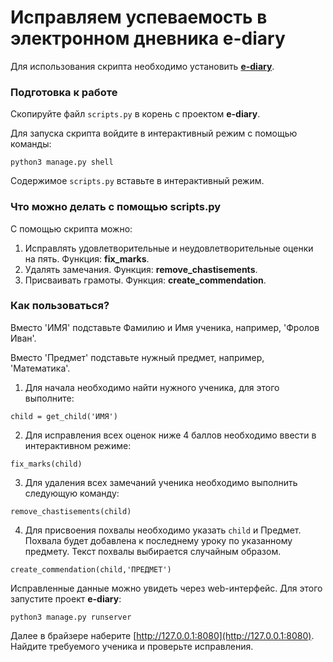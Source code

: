 # Исправляем успеваемость в электронном дневника e-diary

Для использования скрипта необходимо установить [**e-diary**](https://github.com/devmanorg/e-diary).

### Подготовка к работе
Cкопируйте файл `scripts.py` в корень с проектом **e-diary**.

Для запуска скрипта войдите в интерактивный режим с помощью команды:
```shell
python3 manage.py shell
```

Содержимое `scripts.py` вставьте в интерактивный режим.

### Что можно делать с помощью scripts.py
С помощью скрипта можно:
1. Исправлять удовлетворительные и неудовлетворительные оценки на пять. Функция: **fix_marks**.
2. Удалять замечания. Функция: **remove_chastisements**.
3. Присваивать грамоты. Функция: **create_commendation**.

### Как пользоваться?

Вместо 'ИМЯ' подставьте Фамилию и Имя ученика, например, 'Фролов Иван'.

Вместо 'Предмет' подставьте нужный предмет, например, 'Математика'.

1. Для начала необходимо найти нужного ученика, для этого выполните:

```shell
child = get_child('ИМЯ')
```

2. Для исправления всех оценок ниже 4 баллов необходимо ввести в интерактивном режиме:

```shell
fix_marks(child)
```

3. Для удаления всех замечаний ученика необходимо выполнить следующую команду:
```shell
remove_chastisements(child)
```
4. Для присвоения похвалы необходимо указать `child` и Предмет. Похвала будет добавлена к последнему уроку по указанному предмету. Текст похвалы выбирается случайным образом.

```shell
create_commendation(child,'ПРЕДМЕТ')
```

Исправленные данные можно увидеть через web-интерфейс. Для этого запустите проект **e-diary**:
```shell
python3 manage.py runserver
```
Далее в брайзере наберите [http://127.0.0.1:8080](http://127.0.0.1:8080).
Найдите требуемого ученика и проверьте исправления.
